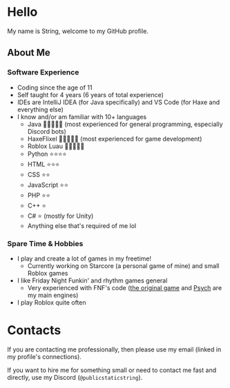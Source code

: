# Hello
My name is String, welcome to my GitHub profile.

## About Me
### Software Experience
- Coding since the age of 11
- Self taught for 4 years (6 years of total experience)
- IDEs are IntelliJ IDEA (for Java specifically) and VS Code (for Haxe and everything else) 
- I know and/or am familiar with 10+ languages
    - Java 🌟🌟🌟🌟🌟 (most experienced for general programming, especially Discord bots)
    - HaxeFlixel 🌟🌟🌟🌟🌟 (most experienced for game development)
    - Roblox Luau 🌟🌟🌟🌟🌟
    - Python ⭐⭐⭐⭐
    - HTML ⭐⭐⭐
    - CSS ⭐⭐
    - JavaScript ⭐⭐
    - PHP ⭐⭐
    - C++ ⭐
    - C# ⭐ (mostly for Unity)
    - Anything else that's required of me lol
### Spare Time & Hobbies
- I play and create a lot of games in my freetime!
    - Currently working on Starcore (a personal game of mine)
      and small Roblox games
- I like Friday Night Funkin' and rhythm games general
    - Very experienced with FNF's code ([the original game](https://github.com/FunkinCrew/Funkin) and [Psych](https://github.com/ShadowMario/FNF-PsychEngine) are my main engines)
- I play Roblox quite often

# Contacts
If you are contacting me professionally, then please use my email
(linked in my profile's connections).

If you want to hire me for something small or need to contact me fast and directly,
use my Discord (`@publicstaticstring`).
